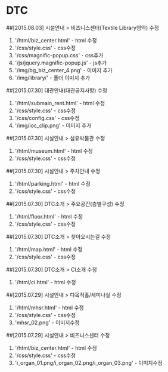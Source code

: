# DTC

##[2015.08.03] 시설안내 > 비즈니스센터(Textile Library영역) 수정
1. '/html/biz_center.html' - html 수정
2. '/css/style.css' - css수정
3. '/css/magnific-popup.css' - css추가
3. '/js/jquery.magnific-popup.js' - js추가
4. '/img/bg_biz_center_4.png' - 이미지 추가
5. '/img/library/' - 폴더 이미지 추가

##[2015.07.30] 대관안내(대관공지사항) 수정
1. '/html/submain_rent.html' - html 수정
2. '/css/style.css' - css수정
3. '/css/config.css' - css수정
4. '/img/ioc_clip.png' - 이미지 추가

##[2015.07.30] 시설안내 > 섬유박물관 수정
1. '/html/museum.html' - html 수정
2. '/css/style.css' - css수정

##[2015.07.30] 시설안내 > 주차안내 수정
1. '/html/parking.html' - html 수정
2. '/css/style.css' - css수정

##[2015.07.30] DTC소개 > 주요공간(층별구성) 수정
1. '/html/floor.html' - html 수정
2. '/css/style.css' - css수정

##[2015.07.30] DTC소개 > 찾아오시는길 수정
1. '/html/map.html' - html 수정
2. '/css/style.css' - css수정

##[2015.07.30] DTC소개 > CI소개 수정
1. '/html/ci.html' - html 수정

##[2015.07.29] 시설안내 > 다목적홀/세미나실 수정
1. '/html/mhsr.html' - html 수정
2. '/css/style.css' - css수정
3. 'mhsr_02.png' - 이미지수정

##[2015.07.29] 시설안내 > 비즈니스센터 수정
1. '/html/biz_center.html' - html 수정
2. '/css/style.css' - css수정
3. 'i_organ_01.png/i_organ_02.png/i_organ_03.png' - 이미지수정
